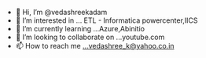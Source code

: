 - 👋 Hi, I’m @vedashreekadam
- 👀 I’m interested in ... ETL - Informatica powercenter,IICS
- 🌱 I’m currently learning ...Azure,Abinitio
- 💞️ I’m looking to collaborate on ...youtube.com
- 📫 How to reach me ...vedashree_k@yahoo.co.in

<!---
vedashreekadam/vedashreekadam is a ✨ special ✨ repository because its `README.md` (this file) appears on your GitHub profile.
You can click the Preview link to take a look at your changes.
--->
